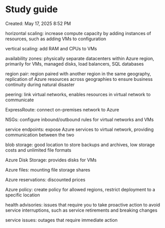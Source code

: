 # Study guide

Created: May 17, 2025 8:52 PM

horizontal scaling: increase compute capacity by adding instances of resources, such as adding VMs to configuration

vertical scaling: add RAM and CPUs to VMs

availability zones: physically separate datacenters within Azure region, primarily for VMs, managed disks, load balancers, SQL databases

region pair: region paired with another region in the same geography, replication of Azure resources across geographies to ensure business continuity during natural disaster

peering: link virtual networks, enables resources in virtual network to communicate

ExpressRoute: connect on-premises network to Azure

NSGs: configure inbound/outbound rules for virtual networks and VMs

service endpoints: expose Azure services to virtual network, providing communication between the two

blob storage: good location to store backups and archives, low storage costs and unlimited file formats

Azure Disk Storage: provides disks for VMs

Azure files: mounting file storage shares

Azure reservations: discounted prices

Azure policy: create policy for allowed regions, restrict deployment to a specific location

health advisories: issues that require you to take proactive action to avoid service interruptions, such as service retirements and breaking changes

service issues: outages that require immediate action